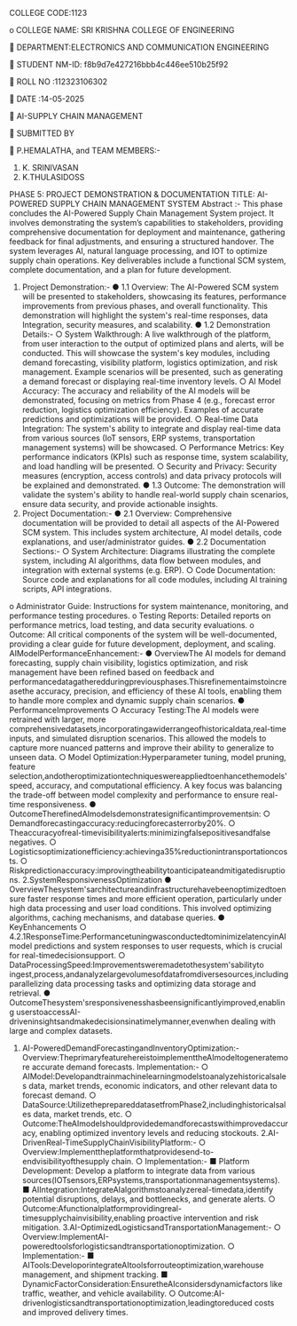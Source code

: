 COLLEGE CODE:1123

o	COLLEGE NAME: SRI KRISHNA COLLEGE OF ENGINEERING

	DEPARTMENT:ELECTRONICS AND COMMUNICATION ENGINEERING

	STUDENT NM-ID: f8b9d7e427216bbb4c446ee510b25f92


	ROLL NO :112323106302

	DATE :14-05-2025

	AI-SUPPLY CHAIN MANAGEMENT

	SUBMITTED BY

 P.HEMALATHA, and
TEAM MEMBERS:-
1.	K. SRINIVASAN
2.	K.THULASIDOSS

PHASE 5: PROJECT DEMONSTRATION & DOCUMENTATION
TITLE: AI-POWERED SUPPLY CHAIN MANAGEMENT SYSTEM 
 Abstract :-
     This phase concludes the AI-Powered Supply Chain Management System project. It involves demonstrating the system’s capabilities to stakeholders, providing comprehensive 
documentation for deployment and maintenance, gathering feedback for final adjustments, and ensuring a structured handover. The system leverages AI, natural language processing, and IOT to optimize supply chain operations. Key deliverables include a functional SCM system, complete documentation, and a plan for future development. 
1. Project Demonstration:-
	● 1.1 Overview: The AI-Powered SCM system will be presented to stakeholders, showcasing its features, performance improvements from previous phases, and overall functionality. This demonstration will highlight the system's real-time responses, data Integration, security measures, and scalability. 
● 1.2 Demonstration Details:- 
	○ System Walkthrough: A live walkthrough of the platform, from user interaction to the output of optimized plans and alerts, will be conducted. This will showcase the system's key modules, including demand forecasting, visibility platform, logistics optimization, and risk management. Example scenarios will be presented, such as generating a demand forecast or displaying real-time inventory levels. 
○ AI Model Accuracy: The accuracy and reliability of the AI models will be demonstrated, focusing on metrics from Phase 4 (e.g., forecast error reduction, logistics optimization efficiency). Examples of accurate predictions and optimizations will be provided. 
○ Real-time Data Integration: The system's ability to integrate and display real-time data from various sources (IoT sensors, ERP systems, transportation management systems) will be showcased. 
○ Performance Metrics: Key performance indicators (KPIs) such as response time, 	system scalability, and load handling will be presented. 
○ Security and Privacy: Security measures (encryption, access controls) and data 	privacy protocols will be explained and demonstrated. 
● 1.3 Outcome: The demonstration will validate the system's ability to handle real-world supply chain scenarios, ensure data security, and provide actionable insights. 
2. Project Documentation:-
	● 2.1 Overview: Comprehensive documentation will be provided to detail all aspects of the AI-Powered SCM system. This includes system architecture, AI model details, code explanations, and user/administrator guides. 
● 2.2 Documentation Sections:- 
	○ System Architecture: Diagrams illustrating the complete system, including AI algorithms, data flow between modules, and integration with external systems (e.g. ERP). 
○ Code Documentation: Source code and explanations for all code modules, including AI training scripts, API integrations.
 
o	Administrator Guide: Instructions for system maintenance, monitoring, and 	performance testing procedures.
o	Testing Reports: Detailed reports on performance metrics, load testing, and data 	security evaluations.
o	Outcome: All critical components of the system will be well-documented, providing a clear guide for future development, deployment, and scaling.
 AIModelPerformanceEnhancement:-
●	 OverviewThe AI models for demand forecasting, supply chain visibility, logistics optimization, and risk management have been refined based on feedback and performancedatagatheredduringpreviousphases.Thisrefinementaimstoincreasethe accuracy, precision, and efficiency of these AI tools, enabling them to handle more complex and dynamic supply chain scenarios.
●	PerformanceImprovements
○	Accuracy Testing:The AI models were retrained with larger, more comprehensivedatasets,incorporatingawiderrangeofhistoricaldata,real-time inputs, and simulated disruption scenarios. This allowed the models to capture more nuanced patterns and improve their ability to generalize to unseen data.
○	 Model Optimization:Hyperparameter tuning, model pruning, feature selection,andotheroptimizationtechniqueswereappliedtoenhancethemodels' speed, accuracy, and computational efficiency. A key focus was balancing the trade-off between model complexity and performance to ensure real-time responsiveness.
●	OutcomeTherefinedAImodelsdemonstratesignificantimprovementsin:
○	Demandforecastingaccuracy:reducingforecasterrorby20%.
○	Theaccuracyofreal-timevisibilityalerts:minimizingfalsepositivesandfalse negatives.
○	Logisticsoptimizationefficiency:achievinga35%reductionintransportationcosts.
○	Riskpredictionaccuracy:improvingtheabilitytoanticipateandmitigatedisruptions.
2.SystemResponsivenessOptimization
●	OverviewThesystem'sarchitectureandinfrastructurehavebeenoptimizedtoensure faster response times and more efficient operation, particularly under high data processing and user load conditions. This involved optimizing algorithms, caching mechanisms, and database queries.
●	KeyEnhancements
○	4.2.1ResponseTime:PerformancetuningwasconductedtominimizelatencyinAI model predictions and system responses to user requests, which is crucial for
real-timedecisionsupport.
○	DataProcessingSpeed:Improvementsweremadetothesystem'sabilityto 
ingest,process,andanalyzelargevolumesofdatafromdiversesources,including parallelizing data processing tasks and optimizing data storage and retrieval.
●	OutcomeThesystem'sresponsivenesshasbeensignificantlyimproved,enabling userstoaccessAI-driveninsightsandmakedecisionsinatimelymanner,evenwhen dealing with large and complex datasets.
1.	AI-PoweredDemandForecastingandInventoryOptimization:-
Overview:TheprimaryfeaturehereistoimplementtheAImodeltogeneratemore accurate demand forecasts.
Implementation:-
○	AIModel:Developandtrainmachinelearningmodelstoanalyzehistoricalsales data, market trends, economic indicators, and other relevant data to forecast demand.
○	DataSource:UtilizetheprepareddatasetfromPhase2,includinghistoricalsales data, market trends, etc.
○	Outcome:TheAImodelshouldprovidedemandforecastswithimprovedaccuracy, enabling optimized inventory levels and reducing stockouts.
2.AI-DrivenReal-TimeSupplyChainVisibilityPlatform:-
○	Overview:Implementtheplatformthatprovidesend-to-endvisibilityofthesupply chain.
○	Implementation:-
■	Platform Development: Develop a platform to integrate data from various sources(IOTsensors,ERPsystems,transportationmanagementsystems).
■	AIIntegration:IntegrateAIalgorithmstoanalyzereal-timedata,identify potential disruptions, delays, and bottlenecks, and generate alerts.
○	Outcome:Afunctionalplatformprovidingreal-timesupplychainvisibility,enabling proactive intervention and risk mitigation.
3.AI-OptimizedLogisticsandTransportationManagement:-
○	Overview:ImplementAI-poweredtoolsforlogisticsandtransportationoptimization.
○	Implementation:-
■	AITools:DeveloporintegrateAItoolsforrouteoptimization,warehouse management, and shipment tracking.
■	DynamicFactorConsideration:EnsuretheAIconsidersdynamicfactors like traffic, weather, and vehicle availability.
○	Outcome:AI-drivenlogisticsandtransportationoptimization,leadingtoreduced costs and improved delivery times.
